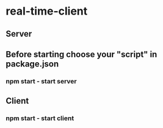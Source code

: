# real-time-client

## Server
## Before starting choose your "script" in package.json
### npm start - start server

## Client
### npm start - start client
